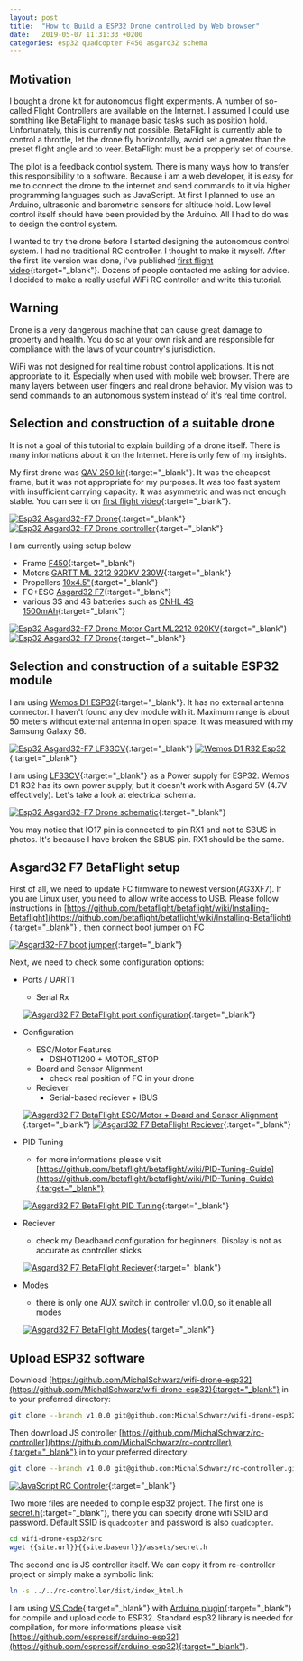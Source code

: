 ```yaml
---
layout: post
title:  "How to Build a ESP32 Drone controlled by Web browser"
date:   2019-05-07 11:31:33 +0200
categories: esp32 quadcopter F450 asgard32 schema
---
```

Motivation
-----
I bought a drone kit for autonomous flight experiments. A number of so-called Flight Controllers are available on the Internet. I assumed I could use somthing like [BetaFlight](https://github.com/betaflight/betaflight) to manage basic tasks such as position hold. Unfortunately, this is currently not possible. BetaFlight is currently able to control a throttle, let the drone fly horizontally, avoid set a greater than the preset flight angle and to veer. BetaFlight must be a propperly set of course.

The pilot is a feedback control system. There is many ways how to transfer this responsibility to a software. Because i am a web developer, it is easy for me to connect the drone to the internet and send commands to it via higher programming languages such as JavaScript. At first I planned to use an Arduino, ultrasonic and barometric sensors for altitude hold. Low level control itself should have been provided by the Arduino. All I had to do was to design the control system.

I wanted to try the drone before I started designing the autonomous control system. I had no traditional RC controller. I thought to make it myself. After the first lite version was done, i've published [first flight video](https://www.youtube.com/watch?v=AE7AcuQcWvU){:target="_blank"}. Dozens of people contacted me asking for advice. I decided to make a really useful WiFi RC controller and write this tutorial.

Warning
-------

Drone is a very dangerous machine that can cause great damage to property and health. You do so at your own risk and are responsible for compliance with the laws of your country's jurisdiction.

WiFi was not designed for real time robust control applications. It is not appropriate to it. Especially when used with mobile web browser. There are many layers between user fingers and real drone behavior. My vision was to send commands to an autonomous system instead of it's real time control.

Selection and construction of a suitable drone
----------------------------------

It is not a goal of this tutorial to explain building of a drone itself. There is many informations about it on the Internet. Here is only few of my insights.

My first drone was [QAV 250 kit](http://s.click.aliexpress.com/e/hjXHYEy){:target="_blank"}. It was the cheapest frame, but it was not appropriate for my purposes. It was too fast system with insufficient carrying capacity. It was asymmetric and was not enough stable. You can see it on [first flight video](https://www.youtube.com/watch?v=AE7AcuQcWvU&t=160s){:target="_blank"}.

[![Esp32 Asgard32-F7 Drone]({{site.url}}{{site.baseurl}}/assets/Esp32-Asgard32_F7-Drone-full-thumb.jpg)]({{site.url}}{{site.baseurl}}/assets/Esp32-Asgard32_F7-Drone-full.jpg){:target="_blank"}
[![Esp32 Asgard32-F7 Drone controller]({{site.url}}{{site.baseurl}}/assets/Esp32-Asgard32_F7-Drone-controller-thumb.jpg)]({{site.url}}{{site.baseurl}}/assets/Esp32-Asgard32_F7-Drone-controller.jpg){:target="_blank"}

I am currently using setup below
* Frame [F450](http://s.click.aliexpress.com/e/bv4Z0yfm){:target="_blank"}
* Motors [GARTT ML 2212 920KV 230W](http://s.click.aliexpress.com/e/nFLy0VE){:target="_blank"}
* Propellers [10x4.5"](http://s.click.aliexpress.com/e/cHpH2xPS){:target="_blank"}
* FC+ESC [Asgard32 F7](http://s.click.aliexpress.com/e/bGTNvcrW){:target="_blank"}
* various 3S and 4S batteries such as [CNHL 4S 1500mAh](http://s.click.aliexpress.com/e/by3KQYpS){:target="_blank"}

[![Esp32 Asgard32-F7 Drone Motor Gart ML2212 920KV]({{site.url}}{{site.baseurl}}/assets/Esp32-Asgard32_F7-Drone-motor-Gart_ML2212_920KV-thumb.jpg)]({{site.url}}{{site.baseurl}}/assets/Esp32-Asgard32_F7-Drone-motor-Gart_ML2212_920KV.jpg){:target="_blank"}
[![Esp32 Asgard32-F7 Drone]({{site.url}}{{site.baseurl}}/assets/Esp32-Asgard32_F7-Drone-back-thumb.jpg)]({{site.url}}{{site.baseurl}}/assets/Esp32-Asgard32_F7-Drone-back.jpg){:target="_blank"}


Selection and construction of a suitable ESP32 module
-------------------------------

I am using [Wemos D1 ESP32](http://s.click.aliexpress.com/e/biEuTrYy){:target="_blank"}. It has no external antenna connector. I haven't found any dev module with it. Maximum range is about 50 meters without external antenna in open space. It was measured with my Samsung Galaxy S6.

[![Esp32 Asgard32-F7 LF33CV]({{site.url}}{{site.baseurl}}/assets/Esp32-Asgard32_F7-LF33CV-thumb.jpg)]({{site.url}}{{site.baseurl}}/assets/Esp32-Asgard32_F7-LF33CV.jpg){:target="_blank"}
[![Wemos D1 R32 Esp32]({{site.url}}{{site.baseurl}}/assets/Wemos_D1_R32_Esp32-thumb.jpg)]({{site.url}}{{site.baseurl}}/assets/Wemos_D1_R32_Esp32.jpg){:target="_blank"}

I am using [LF33CV](http://s.click.aliexpress.com/e/ctaoIoFq){:target="_blank"} as a Power supply for ESP32. Wemos D1 R32 has its own power supply, but it doesn't work with Asgard 5V (4.7V effectively). Let's take a look at electrical schema.

[![Esp32 Asgard32-F7 Drone schematic]({{site.url}}{{site.baseurl}}/assets/Esp32-Asgard32_F7-Drone-schematic.jpg)]({{site.url}}{{site.baseurl}}/assets/Esp32-Asgard32_F7-Drone-schematic.jpg){:target="_blank"}

You may notice that IO17 pin is connected to pin RX1 and not to SBUS in photos. It's because I have broken the SBUS pin. RX1 should be the same.


Asgard32 F7 BetaFlight setup
-------------------------------

First of all, we need to update FC firmware to newest version(AG3XF7). If you are Linux user, you need to allow write access to USB. Please follow instructions in [https://github.com/betaflight/betaflight/wiki/Installing-Betaflight](https://github.com/betaflight/betaflight/wiki/Installing-Betaflight){:target="_blank"} , then connect boot jumper on FC

[![Asgard32-F7 boot jumper]({{site.url}}{{site.baseurl}}/assets/Asgard32_F7-boot-jumper-thumb.jpg)]({{site.url}}{{site.baseurl}}/assets/Asgard32_F7-boot-jumper.jpg){:target="_blank"}

Next, we need to check some configuration options:

* Ports / UART1
  * Serial Rx

  [![Asgard32 F7 BetaFlight port configuration]({{site.url}}{{site.baseurl}}/assets/Asgard32_F7-BetaFlight-ports-thumb.png)]({{site.url}}{{site.baseurl}}/assets/Asgard32_F7-BetaFlight-ports.png){:target="_blank"}

* Configuration
  * ESC/Motor Features
    * DSHOT1200 + MOTOR_STOP
  * Board and Sensor Alignment
    * check real position of FC in your drone
  * Reciever
    * Serial-based reciever + IBUS

  [![Asgard32 F7 BetaFlight ESC/Motor + Board and Sensor Alignment]({{site.url}}{{site.baseurl}}/assets/Asgard32_F7-BetaFlight-motor-board_alignment-thumb.png)]({{site.url}}{{site.baseurl}}/assets/Asgard32_F7-BetaFlight-motor-board_alignment.png){:target="_blank"}
  [![Asgard32 F7 BetaFlight Reciever]({{site.url}}{{site.baseurl}}/assets/Asgard32_F7-BetaFlight-reciever-ibus-thumb.png)]({{site.url}}{{site.baseurl}}/assets/Asgard32_F7-BetaFlight-reciever-ibus.png){:target="_blank"}

* PID Tuning
  * for more informations please visit [https://github.com/betaflight/betaflight/wiki/PID-Tuning-Guide](https://github.com/betaflight/betaflight/wiki/PID-Tuning-Guide){:target="_blank"}

  [![Asgard32 F7 BetaFlight PID Tuning]({{site.url}}{{site.baseurl}}/assets/Asgard32_F7-BetaFlight-pid-thumb.png)]({{site.url}}{{site.baseurl}}/assets/Asgard32_F7-BetaFlight-pid.png){:target="_blank"}

* Reciever
  * check my Deadband configuration for beginners. Display is not as accurate as controller sticks

  [![Asgard32 F7 BetaFlight Reciever]({{site.url}}{{site.baseurl}}/assets/Asgard32_F7-BetaFlight-reciever-thumb.png)]({{site.url}}{{site.baseurl}}/assets/Asgard32_F7-BetaFlight-reciever.png){:target="_blank"}

* Modes
  * there is only one AUX switch in controller v1.0.0, so it enable all modes

  [![Asgard32 F7 BetaFlight Modes]({{site.url}}{{site.baseurl}}/assets/Asgard32_F7-BetaFlight-modes-thumb.png)]({{site.url}}{{site.baseurl}}/assets/Asgard32_F7-BetaFlight-modes.png){:target="_blank"}


Upload ESP32 software
----------------------

Download [https://github.com/MichalSchwarz/wifi-drone-esp32](https://github.com/MichalSchwarz/wifi-drone-esp32){:target="_blank"} in to your preferred directory:
```bash
git clone --branch v1.0.0 git@github.com:MichalSchwarz/wifi-drone-esp32.git
```

Then download JS controller [https://github.com/MichalSchwarz/rc-controller](https://github.com/MichalSchwarz/rc-controller){:target="_blank"} in to your preferred directory:
```bash
git clone --branch v1.0.0 git@github.com:MichalSchwarz/rc-controller.git
```

[![JavaScript RC Controler]({{site.url}}{{site.baseurl}}/assets/js-rc-controller-thumb.png)]({{site.url}}{{site.baseurl}}/assets/js-rc-controller.png){:target="_blank"}

Two more files are needed to compile esp32 project. The first one is [secret.h]({{site.url}}{{site.baseurl}}/assets/secret.h){:target="_blank"}, there you can specify drone wifi SSID and password. Default SSID is `quadcopter` and password is also `quadcopter`.

```bash
cd wifi-drone-esp32/src
wget {{site.url}}{{site.baseurl}}/assets/secret.h
```

The second one is JS controller itself. We can copy it from rc-controller project or simply make a symbolic link:

```bash
ln -s ../../rc-controller/dist/index_html.h
```

I am using [VS Code](https://code.visualstudio.com/){:target="_blank"} with [Arduino plugin](https://github.com/Microsoft/vscode-arduino){:target="_blank"} for compile and upload code to ESP32. Standard esp32 library is needed for compilation, for more informations please visit [https://github.com/espressif/arduino-esp32](https://github.com/espressif/arduino-esp32){:target="_blank"}.